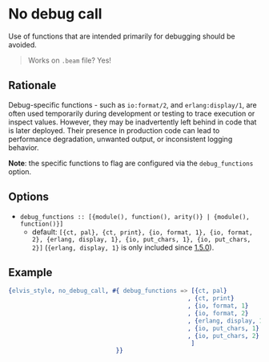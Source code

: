 # No debug call

Use of functions that are intended primarily for debugging should be avoided.

> Works on `.beam` file? Yes!

## Rationale

Debug-specific functions - such as `io:format/2`, and `erlang:display/1`, are often used temporarily
during development or testing to trace execution or inspect values. However, they may be
inadvertently left behind in code that is later deployed. Their presence in production code can
lead to performance degradation, unwanted output, or inconsistent logging behavior.

**Note**: the specific functions to flag are configured via the `debug_functions` option.

## Options

- `debug_functions :: [{module(), function(), arity()} | {module(), function()}]`
  - default: `[{ct, pal}, {ct, print}, {io, format, 1}, {io, format, 2}, {erlang, display, 1},
    {io, put_chars, 1}, {io, put_chars, 2}]`
  (`{erlang, display, 1}` is only included since
  [1.5.0](https://github.com/inaka/elvis_core/releases/tag/1.5.0)).

## Example

```erlang
{elvis_style, no_debug_call, #{ debug_functions => [{ct, pal}
                                                  , {ct, print}
                                                  , {io, format, 1}
                                                  , {io, format, 2}
                                                  , {erlang, display, 1}
                                                  , {io, put_chars, 1}
                                                  , {io, put_chars, 2}
                                                   ]
                              }}
```
